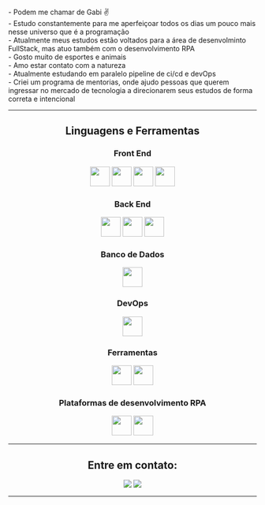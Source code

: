 <div>
- Podem me chamar de Gabi ✌ <br>
- Estudo constantemente para me aperfeiçoar todos os dias um pouco mais nesse universo que é a programação <br>
- Atualmente meus estudos estão voltados para a área de desenvolminto FullStack, mas atuo também com o desenvolvimento RPA <br>
- Gosto muito de esportes e animais <br>
- Amo estar contato com a natureza  <br>
- Atualmente estudando em paralelo pipeline de ci/cd e devOps <br>
- Criei um programa de mentorias, onde ajudo pessoas que querem ingressar no mercado de tecnologia a direcionarem seus estudos de forma correta e intencional <br>
</div>
  
***************


<h2 align="center">Linguagens e Ferramentas</h2>
  <h3 align="center">Front End</h3>
  <p align="center">
    <img height="40" width="40" src="https://cdn.simpleicons.org/css3/1C6B94" /> 
    <img height="40" width="40" src="https://cdn.simpleicons.org/html5/1C6B94"/> 
    <img height="40" width="40" src="https://cdn.simpleicons.org/javascript/1C6B94"/> 
    <img height="40" width="40" src="https://cdn.simpleicons.org/react/1C6B94"/>          
  </p>
  
  <h3 align="center">Back End</h3>
  <p align="center">
    <img height="40" width="40" src="https://cdn.simpleicons.org/nodedotjs/1C6B94"/> 
    <img height="40" width="40" src="https://img2.gratispng.com/20180715/sqc/kisspng-computer-icons-python-programming-language-5b4bc40bacaf27.5987581115316920437073.jpg"/>
    <img height="40" width="40" src="https://cdn.simpleicons.org/typescript/1C6B94"/>       
  </p>
  
  <h3 align="center">Banco de Dados</h3>
  <p align="center">
    <img height="40" width="40" src="https://cdn-icons-png.flaticon.com/512/29/29594.png"/>
  </p>
  
  <h3 align="center">DevOps</h3>
  <p align="center">
    <img height="40" width="40" src="https://cdn.simpleicons.org/amazonaws/1C6B94"/>        
  </p>
  
  <h3 align="center">Ferramentas</h3>
  <p align="center">
    <img height="40" width="40" src="https://cdn.simpleicons.org/visualstudio/1C6B94"/>    
    <img height="40" width="40" src="https://cdn.simpleicons.org/git/1C6B94"/> 
  </p>
  
  <h3 align="center">Plataformas de desenvolvimento RPA</h3>
  <p align="center">
    <img height="40" width="40" src="https://logos-download.com/wp-content/uploads/2021/01/UiPath_Logo-700x238.png"/>    
    <img height="40" width="40" src="https://mma.prnewswire.com/media/1179162/ElectroNeek_Logo.jpg?w=200"/> 
  </p>
  


***************

<h2 align="center">Entre em contato:</h2>
<p align="center">
<a href = "mailto:gabriellyalves401@gmail.com"><img src="https://img.shields.io/badge/Gmail-1C6B94?style=for-the-badge&logo=gmail&logoColor=white" target=" _blank"></a>
<a href="https://www.linkedin.com/in/gabrielly-alves-b7a367225/" target="_blank"><img src="https://img.shields.io/badge/-LinkedIn-1C6B94?style=for-the-badge&logo=linkedin&logoColor=white" target="_blank"></a>
</p>


   
***************

  
  
  
  
 





